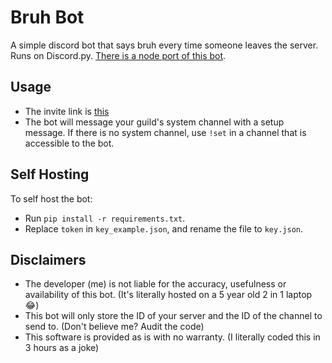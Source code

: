 # Bruh Bot
A simple discord bot that says bruh every time someone leaves the server. Runs on Discord.py. [There is a node port of this bot](https://github.com/rougetimelord/BruhBotNode).

## Usage
* The invite link is [this](https://discordapp.com/api/oauth2/authorize?client_id=702644157692379267&permissions=68736&scope=bot)
* The bot will message your guild's system channel with a setup message. If there is no system channel, use `!set` in a channel that is accessible to the bot.

## Self Hosting
To self host the bot:
* Run `pip install -r requirements.txt`.
* Replace `token` in `key_example.json`, and rename the file to `key.json`. 

## Disclaimers
* The developer (me) is not liable for the accuracy, usefulness or availability of this bot. (It's literally hosted on a 5 year old 2 in 1 laptop 😂)
* This bot will only store the ID of your server and the ID of the channel to send to. (Don't believe me? Audit the code)
* This software is provided as is with no warranty. (I literally coded this in 3 hours as a joke)

